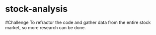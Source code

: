 # stock-analysis

#Challenge
To refractor the code and gather data from the entire stock market, so more research can be done.
